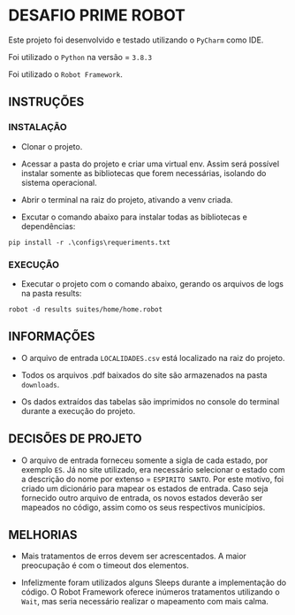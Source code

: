 
# DESAFIO PRIME ROBOT

Este projeto foi desenvolvido e testado utilizando o `PyCharm` como IDE.

Foi utilizado o `Python` na versão = `3.8.3`

Foi utilizado o `Robot Framework`.

## INSTRUÇÕES

### INSTALAÇÃO

* Clonar o projeto.


* Acessar a pasta do projeto e criar uma virtual env. Assim será possível instalar somente as bibliotecas
que forem necessárias, isolando do sistema operacional.


* Abrir o terminal na raiz do projeto, ativando a venv criada.


* Excutar o comando abaixo para instalar todas as bibliotecas e dependências:

```{python}
pip install -r .\configs\requeriments.txt
```

### EXECUÇÃO

* Executar o projeto com o comando abaixo, gerando os arquivos de logs na pasta results:

```{python}
robot -d results suites/home/home.robot
```

## INFORMAÇÕES

* O arquivo de entrada `LOCALIDADES.csv` está localizado na raiz do projeto.


* Todos os arquivos .pdf baixados do site são armazenados na pasta `downloads`.


* Os dados extraídos das tabelas são imprimidos no console do terminal durante a execução do projeto.

## DECISÕES DE PROJETO

* O arquivo de entrada forneceu somente a sigla de cada estado, por exemplo `ES`.
Já no site utilizado, era necessário selecionar o estado com a descrição do nome por extenso = `ESPIRITO SANTO`.
Por este motivo, foi criado um dicionário para mapear os estados de entrada. Caso seja fornecido outro arquivo de entrada,
os novos estados deverão ser mapeados no código, assim como os seus respectivos municípios.

## MELHORIAS

* Mais tratamentos de erros devem ser acrescentados. A maior preocupação é com o timeout dos elementos.

* Infelizmente foram utilizados alguns Sleeps durante a implementação do código. O Robot Framework
oferece inúmeros tratamentos utilizando o `Wait`, mas seria necessário realizar o mapeamento com mais
calma.














